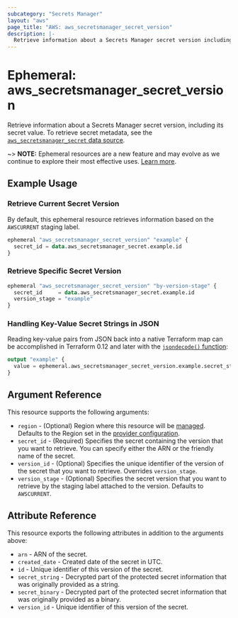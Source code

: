 ```yaml
---
subcategory: "Secrets Manager"
layout: "aws"
page_title: "AWS: aws_secretsmanager_secret_version"
description: |-
  Retrieve information about a Secrets Manager secret version including its secret value
---
```


# Ephemeral: aws_secretsmanager_secret_version

Retrieve information about a Secrets Manager secret version, including its secret value. To retrieve secret metadata, see the [`aws_secretsmanager_secret` data source](/docs/providers/aws/d/secretsmanager_secret.html).

~> **NOTE:** Ephemeral resources are a new feature and may evolve as we continue to explore their most effective uses. [Learn more](https://developer.hashicorp.com/terraform/language/v1.10.x/resources/ephemeral).

## Example Usage

### Retrieve Current Secret Version

By default, this ephemeral resource retrieves information based on the `AWSCURRENT` staging label.

```terraform
ephemeral "aws_secretsmanager_secret_version" "example" {
  secret_id = data.aws_secretsmanager_secret.example.id
}
```

### Retrieve Specific Secret Version

```terraform
ephemeral "aws_secretsmanager_secret_version" "by-version-stage" {
  secret_id     = data.aws_secretsmanager_secret.example.id
  version_stage = "example"
}
```

### Handling Key-Value Secret Strings in JSON

Reading key-value pairs from JSON back into a native Terraform map can be accomplished in Terraform 0.12 and later with the [`jsondecode()` function](https://www.terraform.io/docs/configuration/functions/jsondecode.html):

```terraform
output "example" {
  value = ephemeral.aws_secretsmanager_secret_version.example.secret_string["key1"]
}
```

## Argument Reference

This resource supports the following arguments:

* `region` - (Optional) Region where this resource will be [managed](https://docs.aws.amazon.com/general/latest/gr/rande.html#regional-endpoints). Defaults to the Region set in the [provider configuration](https://registry.terraform.io/providers/hashicorp/aws/latest/docs#aws-configuration-reference).
* `secret_id` - (Required) Specifies the secret containing the version that you want to retrieve. You can specify either the ARN or the friendly name of the secret.
* `version_id` - (Optional) Specifies the unique identifier of the version of the secret that you want to retrieve. Overrides `version_stage`.
* `version_stage` - (Optional) Specifies the secret version that you want to retrieve by the staging label attached to the version. Defaults to `AWSCURRENT`.

## Attribute Reference

This resource exports the following attributes in addition to the arguments above:

* `arn` - ARN of the secret.
* `created_date` - Created date of the secret in UTC.
* `id` - Unique identifier of this version of the secret.
* `secret_string` - Decrypted part of the protected secret information that was originally provided as a string.
* `secret_binary` - Decrypted part of the protected secret information that was originally provided as a binary.
* `version_id` - Unique identifier of this version of the secret.
